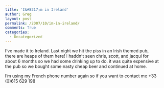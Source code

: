 ```yaml
---
title: 'I&#8217;m in Ireland'
author: Greg
layout: post
permalink: /2007/10/im-in-ireland/
comments: True
categories:
  - Uncategorized
---
```

I&#8217;ve made it to Ireland. Last night we hit the piss in an Irish themed pub, there are heaps of them here! I haddn&#8217;t seen chris, scott, and jacqui for about 6 months so we had some drinking up to do. it was quite expensive at the pub so we bought some nasty cheap beer and continued at home.

I&#8217;m using my French phone number again so if you want to contact me +33 (0)615 629 198